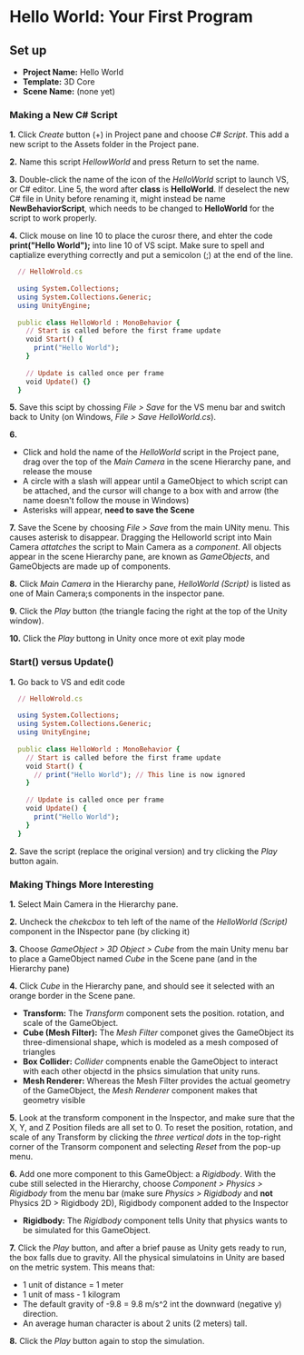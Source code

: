 Hello World: Your First Program
==================================

## Set up
* __Project Name:__ Hello World
* __Template:__ 3D Core
* __Scene Name:__ (none yet)

### Making a New C# Script
__1.__ Click _Create_ button (+) in Project pane and choose _C# Script_. This add a new script to the Assets folder in the Project pane.

__2.__ Name this script _HellowWorld_ and press Return to set the name.

__3.__ Double-click the name of the icon of the _HelloWorld_ script to launch VS, or C# editor. Line 5, the word after __class__ is __HelloWorld__. If deselect the new C# file in Unity before renaming it, might instead be name __NewBehaviorScript__, which needs to be changed to __HelloWorld__ for the script to work properly.

__4.__ Click mouse on line 10 to place the curosr there, and ehter the code __print("Hello World");__ into line 10 of VS scipt. Make sure to spell and captialize everything correctly and put a semicolon (;) at the end of the line.

```ruby
  // HelloWrold.cs
  
  using System.Collections;
  using System.Collections.Generic;
  using UnityEngine;
  
  public class HelloWorld : MonoBehavior {
    // Start is called before the first frame update
    void Start() {
      print("Hello World");
    }
  
    // Update is called once per frame
    void Update() {}
  }
```

__5.__ Save this scipt by chossing _File > Save_ for the VS menu bar and switch back to Unity (on Windows, _File > Save HelloWorld.cs_).

__6.__ 
* Click and hold the name of the _HelloWorld_ script in the Project pane, drag over the top of the _Main Camera_ in the scene Hierarchy pane, and release the mouse
* A circle with a slash will appear until a GameObject to which script can be attached, and the cursor will change to a box with and arrow (the name doesn't follow the mouse in Windows)
* Asterisks will appear, __need to save the Scene__

__7.__ Save the Scene by choosing _File > Save_ from the main UNity menu. This causes asterisk to disappear. Dragging the Helloworld script into Main Camera _attatches_ the script to Main Camera as a _component_. All objects appear in the scene Hierarchy pane, are known as _GameObjects_, and GameObjects are made up of components.

__8.__ Click _Main Camera_ in the Hierarchy pane, _HelloWorld (Script)_ is listed as one of Main Camera;s components in the inspector pane.

__9.__ Click the _Play_ button (the triangle facing the right at the top of the Unity window).

__10.__ Click the _Play_ buttong in Unity once more ot exit play mode


### Start() versus Update()
__1.__ Go back to VS and edit code

```ruby
  // HelloWrold.cs
  
  using System.Collections;
  using System.Collections.Generic;
  using UnityEngine;
  
  public class HelloWorld : MonoBehavior {
    // Start is called before the first frame update
    void Start() {
      // print("Hello World"); // This line is now ignored
    }
  
    // Update is called once per frame
    void Update() {
      print("Hello World");
    }
  }
```

__2.__ Save the script (replace the original version) and try clicking the _Play_ button again.


### Making Things More Interesting
__1.__ Select Main Camera in the Hierarchy pane.

__2.__ Uncheck the _chekcbox_ to teh left of the name of the _HelloWorld (Script)_ component in the INspector pane (by clicking it)

__3.__ Choose _GameObject > 3D Object > Cube_ from the main Unity menu bar to place a GameObject named _Cube_ in the Scene pane (and in the Hierarchy pane)

__4.__ Click _Cube_ in the Hierarchy pane, and should see it selected with an orange border in the Scene pane.
* __Transform:__ The _Transform_ component sets the position. rotation, and scale of the GameObject.
* __Cube (Mesh Filter):__ The _Mesh Filter_ componet gives the GameObject its three-dimensional shape, which is modeled as a mesh composed of triangles
* __Box Collider:__ _Collider_ compnents enable the GameObject to interact with each other objectd in the phsics simulation that unity runs.
* __Mesh Renderer:__ Whereas the Mesh Filter provides the actual geometry of the GameObject, the _Mesh Renderer_ component makes that geometry visible

__5.__ Look at the transform component in the Inspector, and make sure that the X, Y, and Z Position fileds are all set to 0. To reset the position, rotation, and scale of any Transform by clicking the _three vertical dots_ in the top-right corner of the Transorm component and selecting _Reset_ from the pop-up menu.

__6.__ Add one more component to this GameObject: a _Rigidbody_. With the cube still selected in the Hierarchy, choose _Component > Physics > Rigidbody_ from the menu bar (make sure _Physics > Rigidbody_ and __not__ Physics 2D > Rigidbody 2D), Rigidbody component added to the Inspector
* __Rigidbody:__ The _Rigidbody_ component tells Unity that physics wants to be simulated for this GameObject.

__7.__ Click the _Play_ button, and after a brief pause as Unity gets ready to run, the box falls due to gravity. All the physical simulatoins in Unity are based on the metric system. This means that:
* 1 unit of distance = 1 meter
* 1 unit of mass - 1 kilogram
* The default gravity of -9.8 = 9.8 m/s^2 int the downward (negative y) direction.
* An average human character is about 2 units (2 meters) tall.

__8.__ Click the _Play_ button again to stop the simulation.

